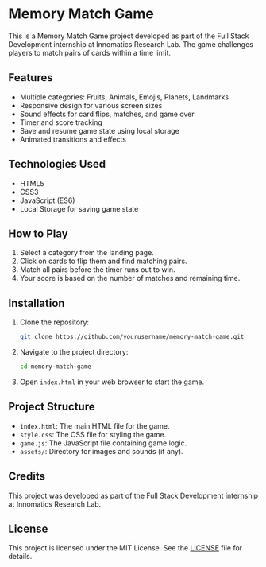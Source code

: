 # Memory Match Game

This is a Memory Match Game project developed as part of the Full Stack Development internship at Innomatics Research Lab. The game challenges players to match pairs of cards within a time limit.

## Features

- Multiple categories: Fruits, Animals, Emojis, Planets, Landmarks
- Responsive design for various screen sizes
- Sound effects for card flips, matches, and game over
- Timer and score tracking
- Save and resume game state using local storage
- Animated transitions and effects

## Technologies Used

- HTML5
- CSS3
- JavaScript (ES6)
- Local Storage for saving game state

## How to Play

1. Select a category from the landing page.
2. Click on cards to flip them and find matching pairs.
3. Match all pairs before the timer runs out to win.
4. Your score is based on the number of matches and remaining time.

## Installation

1. Clone the repository:
   ```bash
   git clone https://github.com/yourusername/memory-match-game.git
   ```
2. Navigate to the project directory:
   ```bash
   cd memory-match-game
   ```
3. Open `index.html` in your web browser to start the game.

## Project Structure

- `index.html`: The main HTML file for the game.
- `style.css`: The CSS file for styling the game.
- `game.js`: The JavaScript file containing game logic.
- `assets/`: Directory for images and sounds (if any).

## Credits

This project was developed as part of the Full Stack Development internship at Innomatics Research Lab.

## License

This project is licensed under the MIT License. See the [LICENSE](LICENSE) file for details.